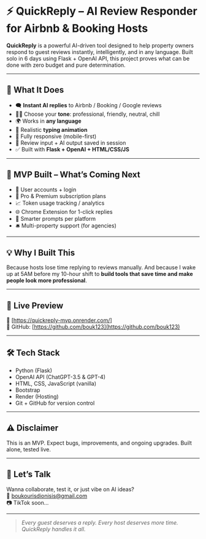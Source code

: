 # ⚡ QuickReply – AI Review Responder for Airbnb & Booking Hosts

**QuickReply** is a powerful AI-driven tool designed to help property owners respond to guest reviews instantly, intelligently, and in any language. Built solo in 6 days using Flask + OpenAI API, this project proves what can be done with zero budget and pure determination.

---

## 🧠 What It Does

- 🗨️ **Instant AI replies** to Airbnb / Booking / Google reviews
- 🧑‍🎤 Choose your **tone**: professional, friendly, neutral, chill
- 🌍 Works in **any language**
- 💬 Realistic **typing animation**
- 📱 Fully responsive (mobile-first)
- 🧾 Review input + AI output saved in session
- ✅ Built with **Flask + OpenAI + HTML/CSS/JS**

---

## 🚧 MVP Built – What’s Coming Next

- 🔐 User accounts + login
- 💼 Pro & Premium subscription plans
- 📈 Token usage tracking / analytics
- 🌐 Chrome Extension for 1-click replies
- 🧠 Smarter prompts per platform
- 🛎️ Multi-property support (for agencies)

---

## 💡 Why I Built This

Because hosts lose time replying to reviews manually. And because I wake up at 5AM before my 10-hour shift to **build tools that save time and make people look more professional**.

---

## 🧪 Live Preview

🧪 [https://quickreply-mvp.onrender.com/]  
🔗 GitHub: [https://github.com/bouk123](https://github.com/bouk123)

---

## 🛠 Tech Stack

- Python (Flask)
- OpenAI API (ChatGPT-3.5 & GPT-4)
- HTML, CSS, JavaScript (vanilla)
- Bootstrap
- Render (Hosting)
- Git + GitHub for version control

---

## ⚠️ Disclaimer

This is an MVP. Expect bugs, improvements, and ongoing upgrades. Built alone, tested live.

---

## 🙌 Let’s Talk

Wanna collaborate, test it, or just vibe on AI ideas?  
📧 boukourisdionisis@gmail.com  
📷 TikTok soon...

---

> _Every guest deserves a reply. Every host deserves more time. QuickReply handles it all._
